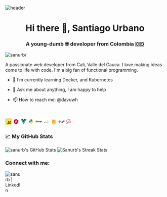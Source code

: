 ![header](https://capsule-render.vercel.app/api?type=waving&color=gradient&height=250&section=header&text=SANURB&fontSize=90)
<h1 align="center">Hi there 👋, Santiago Urbano</h1>
<h3 align="center">A young-dumb 🤓 developer from Colombia 🇨🇴</h3>

<p align="left"> <img src=https://komarev.com/ghpvc/?username=sanurb alt=sanurb/> </p>
A passionate web developer from Cali, Valle del Cauca. I love making ideas come to life with code. I'm a big fan of functional programming. 


- 🌱 I’m currently learning Docker, and Kubernetes

- 💬 Ask me about anything, I am happy to help 

- 📫 How to reach me: @davuwh 
<br />

<code><img height="20" src="https://raw.githubusercontent.com/github/explore/80688e429a7d4ef2fca1e82350fe8e3517d3494d/topics/javascript/javascript.png"></code>
<code><img height="20" src="https://raw.githubusercontent.com/github/explore/80688e429a7d4ef2fca1e82350fe8e3517d3494d/topics/angular/angular.png"></code>
<code><img height="20" src="https://raw.githubusercontent.com/github/explore/80688e429a7d4ef2fca1e82350fe8e3517d3494d/topics/vue/vue.png"></code>
<code><img height="20" src="https://raw.githubusercontent.com/github/explore/80688e429a7d4ef2fca1e82350fe8e3517d3494d/topics/python/python.png"></code>
<code><img height="20" src="https://raw.githubusercontent.com/github/explore/80688e429a7d4ef2fca1e82350fe8e3517d3494d/topics/django/django.png"></code>
<code><img height="20" src="https://raw.githubusercontent.com/github/explore/80688e429a7d4ef2fca1e82350fe8e3517d3494d/topics/mysql/mysql.png"></code>
<code><img height="20" src="https://raw.githubusercontent.com/github/explore/80688e429a7d4ef2fca1e82350fe8e3517d3494d/topics/firebase/firebase.png"></code>
<code><img height="20" src="https://raw.githubusercontent.com/github/explore/80688e429a7d4ef2fca1e82350fe8e3517d3494d/topics/git/git.png"></code>
<code><img height="20" src="https://raw.githubusercontent.com/github/explore/80688e429a7d4ef2fca1e82350fe8e3517d3494d/topics/sass/sass.png"></code>


### 📈 My GitHub Stats
<div style="display: flex, height:180px">
 <img align="center" height="180" width="50%" src="https://github-readme-stats.vercel.app/api?username=sanurb&show_icons=true&count_private=true&include_all_commits=true&theme=radical&border_radius=20px&border_color=FF3B3B&custom_title=All%20My%20Stats%20in%20a%20Nutshell" alt="sanurb's GitHub Stats"></img>
 <img align="center" height="180" width="49%" src="http://github-readme-streak-stats.herokuapp.com?user=sanurb&theme=dracula&border=FF3B3B&background=141321&fire=DD8957" alt="Sanurb's Streak Stats"></img>
</div>


### Connect with me:

[<img align="left" alt="sanurb | LinkedIn" width="48px" src="https://img.icons8.com/color/48/000000/linkedin.png" />][linkedin]

[linkedin]: https://www.linkedin.com/in/sanurb/
